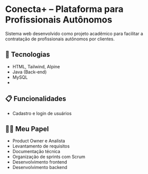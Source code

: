 # Conecta+ – Plataforma para Profissionais Autônomos

Sistema web desenvolvido como projeto acadêmico para facilitar a contratação de profissionais autônomos por clientes.

## 🔧 Tecnologias
- HTML, Tailwind, Alpine
- Java (Back-end)
- MySQL
- 
## 📋 Funcionalidades

- Cadastro e login de usuários

## 👨‍💻 Meu Papel
- Product Owner e Analista
- Levantamento de requisitos
- Documentação técnica
- Organização de sprints com Scrum
- Desenvolvimento frontend
- Desenvolvimento backend

